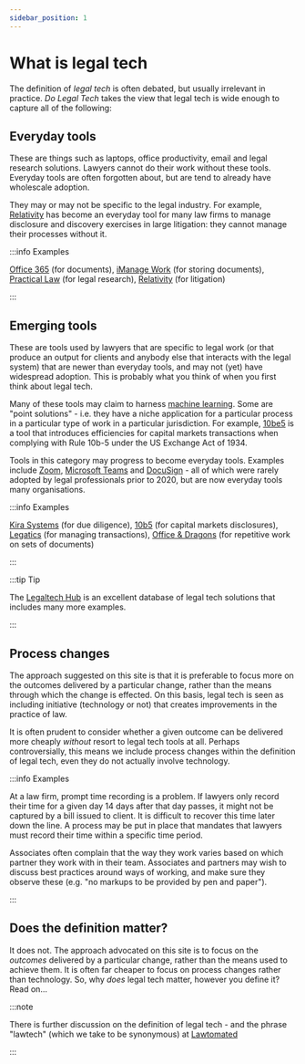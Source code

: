 ```yaml
---
sidebar_position: 1
---
```


# What is legal tech

The definition of <em>legal tech</em> is often debated, but usually irrelevant in practice. <em>Do Legal Tech</em> takes the view that legal tech is wide enough to capture all of the following:

## Everyday tools

These are things such as laptops, office productivity, email and legal research solutions. Lawyers cannot do their work without these tools. Everyday tools are often forgotten about, but are tend to already have wholescale adoption.

They may or may not be specific to the legal industry. For example, [Relativity](https://www.relativity.com/) has become an everyday tool for many law firms to manage disclosure and discovery exercises in large litigation: they cannot manage their processes without it.


:::info Examples

[Office 365](https://www.office.com/) (for documents), [iManage Work](https://imanage.com/products/work/) (for storing documents), [Practical Law](http://www.practicallaw.com/) (for legal research), [Relativity](https://www.relativity.com) (for litigation)

:::


## Emerging tools

These are tools used by lawyers that are specific to legal work (or that produce an output for clients and anybody else that interacts with the legal system) that are newer than everyday tools, and may not (yet) have widespread adoption. This is probably what you think of when you first think about legal tech.

Many of these tools  may claim to harness [machine learning](./tech-concepts/artificial-intelligence). Some are "point solutions" - i.e. they have a niche application for a particular process in a particular type of work in a particular jurisdiction. For example, [10be5](https://10be5.com/) is a tool that introduces efficiencies for capital markets transactions when complying with Rule 10b-5 under the US Exchange Act of 1934.

Tools in this category may progress to become everyday tools. Examples include [Zoom](https://zoom.us/), [Microsoft Teams](https://teams.microsoft.com) and [DocuSign](https://docusign.com) - all of which were rarely adopted by legal professionals prior to 2020, but are now everyday tools many organisations.

:::info Examples

[Kira Systems](https://kirasystems.com/) (for due diligence), [10b5](https://10be5.com) (for capital markets disclosures), [Legatics](https://www.legatics.com/) (for managing transactions), [Office & Dragons](https://www.officeanddragons.com/) (for repetitive work on sets of documents)

:::

:::tip Tip

The [Legaltech Hub](https://www.legaltechnologyhub.com/) is an excellent database of legal tech solutions that includes many more examples.

:::


## Process changes

The approach suggested on this site is that it is preferable to focus more on the outcomes delivered by a particular change, rather than the means through which the change is effected. On this basis, legal tech is seen as including initiative (technology or not) that creates improvements in the practice of law.

It is often prudent to consider whether a given outcome can be delivered more cheaply *without* resort to legal tech tools at all. Perhaps controversially, this means we include process changes within the definition of legal tech, even they do not actually involve technology.

:::info Examples

At a law firm, prompt time recording is a problem. If lawyers only record their time for a given day 14 days after that day passes, it might not be captured by a bill issued to client. It is difficult to recover this time later down the line. A process may be put in place that mandates that lawyers must record their time within a specific time period.

Associates often complain that the way they work varies based on which partner they work with in their team. Associates and partners may wish to discuss best practices around ways of working, and make sure they observe these (e.g. "no markups to be provided by pen and paper").

:::

## Does the definition matter?

It does not. The approach advocated on this site is to focus on the *outcomes* delivered by a particular change, rather than the means used to achieve them. It is often far cheaper to focus on process changes rather than technology. So, why *does* legal tech matter, however you define it? Read on...

:::note

There is further discussion on the definition of legal tech - and the phrase "lawtech" (which we take to be synonymous) at [Lawtomated](https://lawtomated.com/legaltech-vs-lawtech-what-is-the-difference-between-legaltech-and-lawtech-is-there-one-and-does-it-matter/)

:::
